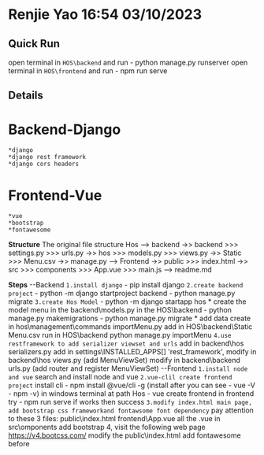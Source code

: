 # Renjie Yao 16:54 03/10/2023 #

## Quick Run ##

open terminal in `HOS\backend` and run
    - python manage.py runserver
open terminal in `HOS\frontend` and run
    - npm run serve




## Details ##

# Backend-Django
    *django
    *django rest framework
    *django cors headers

# Frontend-Vue
    *vue
    *bootstrap
    *fontawesome

**Structure**
The original file structure
                            Hos
                            --> backend
                                ->> backend
                                    >>> settings.py
                                    >>> urls.py
                                ->> hos
                                    >>> models.py
                                    >>> views.py
                                ->> Static
                                    >>> Menu.csv
                                ->> manage.py
                            --> Frontend
                                ->> public
                                    >>> index.html
                                ->> src
                                    >>> components
                                    >>> App.vue
                                    >>> main.js
                            --> readme.md

**Steps**
--Backend
    `1.install django`
        - pip install django
    `2.create backend project`
        - python -m django startproject backend
        - python manage.py migrate
    `3.create Hos Model`
        - python -m django startapp hos
        * create the model menu in the backend\models.py
        in the HOS\backend
        - python manage.py makemigrations
        - python manage.py migrate
        * add data
            create in hos\management\commands
                importMenu.py
            add in HOS\backend\Static
                Menu.csv
            run in HOS\backend
                python manage.py importMenu
    `4.use restframework to add serializer viewset and urls`
        add in backend\hos
            serializers.py
        add in settings\INSTALLED_APPS[]
            'rest_framework',
        modify in backend\hos
            views.py (add MenuViewSet)
        modify in backend\backend
            urls.py (add router and register MenuViewSet)
--Frontend
    `1.install node and vue`
        search and install node and vue
    `2.vue-clil create frontend project`
            install cli
            - npm install @vue/cli -g
            (install after you can see 
            - vue -V 
            - npm -v)
        in windows terminal at path Hos
        - vue create frontend
        in frontend try
            - npm run serve
        if works then success
    `3.modify index.html main page, add bootstrap css frameworkand fontawsome font dependency`
        pay attention to these 3 files:
        public\index.html
        frontend\App.vue
        all the .vue in src\omponents
        add bootstrap 4, visit the following web page
            https://v4.bootcss.com/
        modify the public\index.html
        add fontawesome before <title> in the index.html from web:
            https://www.runoob.com/font-awesome/fontawesome-tutorial.html
    `4.modify App.vue and core components`   
        modified
            index.html
            HelloWorld.vue --> ContainerMenu.vue
            App.vue
    `5.add axios http request component`
        npm install axios --save
        in the script of ContainerMenu.vue
            import axios from 'axios'       
    `6.add request backend(BE) code`
        use axios and corresponding mounted to get menu from BE
        Achieved all the CRUD in the frontend by
        editMenu()
        deleteMenu()
        SaveMenu()
        And remember set dish_pic to blank = true and null = true for quick updating needs
        remember to set the mounted for getAll()

# Renjie Yao 16:54 03/10/2023 #


**Development History**

# Renjie Yao 12:23 04/10/2023 #

`initial staffDetail and table Database`
--Backend
Modified models.py
    add class Staff Table Order...
Add
    hos\management\commands\importStaff.py & importTable.py
    beckend\Static\table.csv & staffDetail.csv
Run python manage.py +
    makemigrations & migrate
    importStaff & importTable
Results
    db.sqlite3 has been changed and all data have been recorded
[[[[[[[[FAILED\
        `Frontend Structure build up`
        --Frontend
        Add src\layouts folder
            + Main.vue
        Add src\pages folder
            + Home.vue
            + About.vue
        Add in src
            + routes.js
        Add in src\components
            + VLink.vue
[[[[[[[[FAILED/ and DELETED
`working on the AI dish order system`
--Design
    Input:
    json with the detail of
        number_of_people: integerField
            1/2/2-4/4-8
        taste_perferences: ManyToManyField
            不吃麦麸 - No Wheat
            不吃蔬菜 - No Vegetables
            不吃猪肉 - No Pork
            不吃豆制品 - No Soy Products
            不吃乳制品 - No Dairy
            不能吃辣 - No Spicy

        dining_style: CharField
            勇于尝鲜 - Adventurous Eater
            大吃特吃 - Hearty Appetite
            本店热门 - House Specialties
            传统经典 - Traditional Classics
            随机搭配 - Random Pairings
    Output:
    json with the selected_dishes
--Backend
Modified views.py
    import JsonResponse & models.menu
    add def auto_dish(request)
Modified urls.py
    add urlpatterns auto_dish
--Frontend
Add new components AutoDish.vue
`Working on the optimized of Hos-menu page`
--Frontend
stick the table header to the top of the menu list
margin and set the right position for all the elements

# Renjie Yao 15:21 04/10/2023 #

`Working on the AI dish order system`
Start design the AI algorithm
`Working on the optimized of Hos-menu page`
--Frontend
    Add dialog for not saving empty data into menu database
    Add dialog for success save(update/add)/delete action
[[[[[[[[FAILED\
`import beef image from BE to FE`
--Backend
Modified Static\menu.csv & hos\management\commands\importMenu.py
    only initial beef for now
Modified backend\settins.py & urls.py
Add in Static
    1_Beef.png

--Frontend
Modified 
[[[[[[[[FAILED/ and KEEP for now

# Renjie Yao 16:14 04/10/2023 #

added
    menu
    table
    staff

try to add 
    home page

# Renjie Yao 18:05 07/10/2023 #
*Continue
`import beef image from BE to FE`
--Backend
create the static URL in
    setting.py
modify the menu.csv for URL path data
    menu.csv importMenu.py
--Frontend
change the text <td> in <tbody> of ContainerMeny.vue to import the ${ImageName}.jpg by the url: 
    http://127.0.0.1:8000/static/images/${ImageName}.jpg 
remember to use the <img> to view the image instead of show the URL path in text form.
*Things need to finished:
`Working on the AI dish order system`
Start design the AI algorithm
`Working on the optimized of Hos-menu page`
# Renjie Yao 18:22 07/10/2023 # 


# Renjie Yao & Shuxin Zhu 00:40 16/10/2023 #
`Router is not active in FE`
-- Write Router from the beginning
    --define the path for each page
    --make the router with button

-- optimized the style of the FE
    --change the contents in each pages and make full use of components and pages
    --color and align and style
    --template script style

`Tips for database maintainance`
    如何维护后端数据库：
    1. 在Static里面新建或更改表格
    2.backend/hos/management/commands中新增importNewTable.py（如果你在第一步中增加了新的.csv文件），写法参考其他的commands
    3.在manage.py的同一路径下，运行”python manage.py importXXX“
    注意看是否成功，想要在db.sqlite3中看到改变，记得打开db后使用左上角的刷新按钮

`Working on the AutoDish in BE`
    (Shuxin Zhu)

# Renjie Yao 14:30 16/10/2023 #
`Router Function`
add in router folder
    router.js
Finished the Router and now working from the Welcome Pages
Path:
welcome-(Admin)-login-menu-shoppingcart（parallel with menu）-order success-payment-pay success-receipt-(help)-bye-(Admin)--BACK TO welcome
# Renjie Yao 17:59 16/10/2023 #

# Renjie Yao 11:58 17/10/2023 #
`Functionality of the Menu page`
Done:
    use table menu and table shopCart
    add button for AIMenu
    add/delete functions of the menu and shopCart
Achieved:
1. Customers can view all the items in the menu.
2. Customers can view the total cost in the shopping cart.
3. Customers can view the items they have been selected in the shopping cart.
4. Customers can add new items into cart or remove current items
5. Customers can change the amount of items in the shopping cart
# Renjie Yao 15:57 17/10/2023 #

# Renjie Yao 15:57 17/10/2023 #
`Functionality of the User login`
To achieve:
Customers and administrators can log in to and log out of the website
# Renjie Yao 18:17 17/10/2023 #
achieved:
FE --> BE
    using v-model to do the customer phone number saving
Working on:
    other page views and optimizition
    full stack data transfer

# Renjie Yao 18:15 18/10/2023 #

The table with status of false can not be chosen now

Use jquery to connect the AI Menu

# Renjie Yao & Shuxin Zhu 19:50 19/10/2023 #
`Finish the full pipeline of Customer`
    params including: table_id, people_number, order_code, total_amount
`Working on`
    Debug of customer pipeline
    Admin mode for tables
# Renjie Yao 21:01 19/10/2023 #
`Finished`
    Admin mode for tables
    add the dialog of payment status
`Debug`
    phone number and table should be filled before route to next page

# Renjie Yao & Shuxin Zhu 2:21 20/10/2023 #
`Working on`
1. admin login
2. payment can change the status of the order been paid
3. Administrators can view the total turnover in one day.
    make record of all the finished payment (order)
    add them together in the admin mode
4. Administrators can view the number of item that already sold in one day.
# Renjie Yao & Shuxin Zhu 2:21 20/10/2023 #
1. External API(ChatGPT-3.5 is implemented.)
2. pip install openai && pip install python-decouple before running the frontend.
3. Menu page components optimized.
# Shuxin Zhu 6:21 20/10/2023 #

# Group 02 18:25 20/10/2023 #
Development Finished
Debug Testing Deployment Started!!!!!!!!!!!

# Renjie Yao 17:03 24/10/2023 #
`add new routes`
hosWelcome ->
    adminLogin ->
        adminMainMenu ->
            manageMenu
            manageTable
            showAllOrders
^---------Back(to hosWelcome)

`Problem`
Login
# Renjie Yao 17:05 24/10/2023 #

# Renjie Yao 18:08 25/10/2023 #
Concentrate the manage.py commands as
    deleteHistory (Delete Order, orderContent, payment and Customer)
    &
    initialDb (initial Menu, Table and Staff)
Optimized the payment
    can NOT go back from cardPay to the Payment (choice) page
Optimized the layout of the Admin Login
Optimized the order success page
    add a setTimeOut(1000) for the situtations that the order content can not be show completely while adding order content to the database
# Renjie Yao 18:17 25/10/2023 #

# Zimeng Liu 11:03 29/10/23 #
For frontend
Define the initial data of CardPayPage
Add Listening and Dynamic Input Validation for input variable
The following input are subject to form entry restrictions：
    cardholder_name (letter only )
    card_number (number only )
    expireDate (number and “/” only )
    cvv (number only )
 The input does not matched will be automatically deleted
Separated the payment initiation logic (processPayment method) from the actual payment submission logic (submitCardPay method)
Add dynamic request URL to connect with API in backend
Improved handling of responses received from the backend
    Clearly reflect to the user whether the payment was successful or not
    A feedback can be received by users when an error occurs during the request process
# Zimeng Liu 11:13 29/10/23 #

# Zimeng Liu 11:33 29/10/23 #
For backend
Add one cardpay class 
Creat a new .csv file named cardpay.csv to store simulated payment data
Creat import_cards.py 
Add hos_cardpay form to database
Create a new API endpoint to connect with frontend
# Zimeng Liu 11:42 29/10/23 #

# Zimeng Liu 12:25 29/10/23 #
Add new items in .gitignore to ignore some mac system default files
Prevent the confliction when merging files
# Zimeng Liu 12:27 29/10/23 #